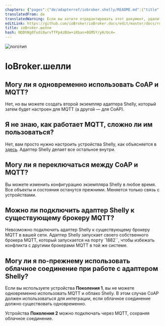 ```yaml
---
chapters: {"pages":{"de/adapterref/iobroker.shelly/README.md":{"title":{"de":"ioBroker.shelly"},"content":"de/adapterref/iobroker.shelly/README.md"},"de/adapterref/iobroker.shelly/protocol-coap.md":{"title":{"de":"ioBroker.shelly"},"content":"de/adapterref/iobroker.shelly/protocol-coap.md"},"de/adapterref/iobroker.shelly/protocol-mqtt.md":{"title":{"de":"ioBroker.shelly"},"content":"de/adapterref/iobroker.shelly/protocol-mqtt.md"},"de/adapterref/iobroker.shelly/restricted-login.md":{"title":{"de":"ioBroker.shelly"},"content":"de/adapterref/iobroker.shelly/restricted-login.md"},"de/adapterref/iobroker.shelly/state-changes.md":{"title":{"de":"ioBroker.shelly"},"content":"de/adapterref/iobroker.shelly/state-changes.md"},"de/adapterref/iobroker.shelly/faq.md":{"title":{"de":"ioBroker.shelly"},"content":"de/adapterref/iobroker.shelly/faq.md"},"de/adapterref/iobroker.shelly/debug.md":{"title":{"de":"ioBroker.shelly"},"content":"de/adapterref/iobroker.shelly/debug.md"}}}
translatedFrom: de
translatedWarning: Если вы хотите отредактировать этот документ, удалите поле «translationFrom», в противном случае этот документ будет снова автоматически переведен
editLink: https://github.com/ioBroker/ioBroker.docs/edit/master/docs/ru/adapterref/iobroker.shelly/faq.md
title: ioBroker.шелли
hash: NDDhNg0fxdi8wrvTfPp4zBUw+iKban+8GM5Y/yH/Uc4=
---
```

![логотип](../../../de/adapterref/iobroker.shelly/../../admin/shelly.png)

# IoBroker.шелли
## Могу ли я одновременно использовать CoAP и MQTT?
Нет, но вы можете создать второй экземпляр адаптера Shelly, который затем будет настроен для MQTT (а другой — для CoAP).

## Я не знаю, как работает MQTT, сложно ли им пользоваться?
Нет, вам просто нужно настроить устройства Shelly, как объясняется в [здесь](protocol-mqtt.md). Адаптер Shelly делает все остальное внутри.

## Могу ли я переключаться между CoAP и MQTT?
Вы можете изменить конфигурацию экземпляра Shelly в любое время. Все объекты и состояния останутся прежними. Меняется только связь с устройствами.

## Можно ли подключить адаптер Shelly к существующему брокеру MQTT?
Невозможно подключить адаптер Shelly к существующему брокеру MQTT в вашей сети. Адаптер Shelly запускает своего собственного брокера MQTT, который запускается на порту `1882``, чтобы избежать конфликта с другими брокерами MQTT в той же системе.

## Могу ли я по-прежнему использовать облачное соединение при работе с адаптером Shelly?
Если вы используете устройства **Поколения 1**, вы не можете одновременно использовать MQTT и облако Shelly. В этом случае CoAP должен использоваться для интеграции, если облачное соединение должно существовать одновременно.

Устройства **Поколения 2** можно подключать через MQTT, сохраняя облачное соединение.